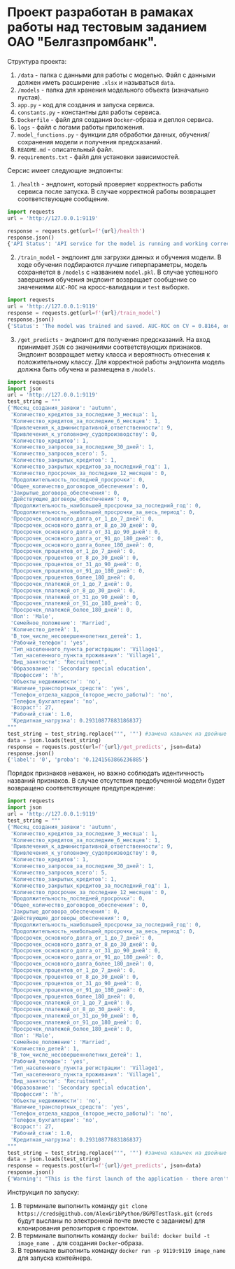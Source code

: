 # Проект разработан в рамаках работы над тестовым заданием ОАО "Белгазпромбанк".

Структура проекта:
1. `/data` - папка с данными для работы с моделью. Файл с данными должен иметь расширение `.xlsx` и называться `data`.
2. `/models` - папка для хранения модельного объекта (изначально пустая).
3. `app.py` - код для создания и запуска сервиса.
4. `constants.py` - константны для работы сервиса.
5. `Dockerfile` - файл для создания `Docker`-образа и деплоя сервиса.
6. `logs` - файл с логами работы приложения.
7. `model_functions.py` - функции для обработки данных, обучения/сохранения модели  и получения предсказаний.
8. `README.md` - описательный файл.
9. `requirements.txt` - файл для установки зависимостей.

Серсис имеет следующие эндпоинты:

1. `/health` - эндпоинт, который проверяет корректность работы сервиса после запуска. В случае корректной работы возвращает соответствующее сообщение.
```python
import requests
url = 'http://127.0.0.1:9119'

response = requests.get(url=f'{url}/health')
response.json()
{'API Status': 'API service for the model is running and working correctly.'}
```
2. `/train_model` - эндпоинт для загрузки данных и обучения модели. В ходе обучения подбираются лучшие гиперпараметры, модель сохраняется в `/models` с названием `model.pkl`. В случае успешного завершения обучения эндпоинт возвращает сообщение со значениями `AUC-ROC` на кросс-валидации и `test` выборке.

```python
import requests
url = 'http://127.0.0.1:9119'
response = requests.get(url=f'{url}/train_model')
response.json()
{'Status': 'The model was trained and saved. AUC-ROC on CV = 0.8164, on test = 0.8665.'}
```
3. `/get_predicts` - эндпоинт для получения предсказаний. На вход принимает `JSON` со значениями соответствующих признаков. Эндпоинт возвращает метку класса и вероятность отнесения к положительному классу. Для корректной работы эндпоинта модель должна быть обучена и размещена в `/models`.

```python
import requests
import json
url = 'http://127.0.0.1:9119'
test_string = """
{'Месяц_создания_заявки': 'autumn',
 'Количество_кредитов_за_последние_3_месяцa': 1,
 'Количество_кредитов_за_последние_6_месяцев': 1,
 'Привлечения_к_административной_ответственности': 9,
 'Привлечения_к_уголовному_судопроизводству': 0,
 'Количество_кредитов': 1,
 'Количество_запросов_за_последние_30_дней': 1,
 'Количество_запросов_всего': 5,
 'Количество_закрытых_кредитов': 1,
 'Количество_закрытых_кредитов_за_последний_год': 1,
 'Количество_просрочек_за_последние_12_месяцев': 0,
 'Продолжительность_последней_просрочки': 0,
 'Общее_количество_договоров_обеспечения': 0,
 'Закрытые_договора_обеспечения': 0,
 'Действующие_договоры_обеспечения': 0,
 'Продолжительность_наибольшей_просрочки_за_последний_год': 0,
 'Продолжительность_наибольшей_просрочки_за_весь_период': 0,
 'Просрочек_основного_долга_от_1_до_7_дней': 0,
 'Просрочек_основного_долга_от_8_до_30_дней': 0,
 'Просрочек_основного_долга_от_31_до_90_дней': 0,
 'Просрочек_основного_долга_от_91_до_180_дней': 0,
 'Просрочек_основного_долга_более_180_дней': 0,
 'Просрочек_процентов_от_1_до_7_дней': 0,
 'Просрочек_процентов_от_8_до_30_дней': 0,
 'Просрочек_процентов_от_31_до_90_дней': 0,
 'Просрочек_процентов_от_91_до_180_дней': 0,
 'Просрочек_процентов_более_180_дней': 0,
 'Просрочек_платежей_от_1_до_7_дней': 0,
 'Просрочек_платежей_от_8_до_30_дней': 0,
 'Просрочек_платежей_от_31_до_90_дней': 0,
 'Просрочек_платежей_от_91_до_180_дней': 0,
 'Просрочек_платежей_более_180_дней': 0,
 'Пол': 'Male',
 'Семейное_положение': 'Married',
 'Количество_детей': 1,
 'В_том_числе_несовершеннолетних_детей': 1,
 'Рабочий_телефон': 'yes',
 'Тип_населенного_пункта_регистрации': 'Village1',
 'Тип_населенного_пункта_проживания': 'Village1',
 'Вид_занятости': 'Recruitment',
 'Образование': 'Secondary special education',
 'Профессия': 'h',
 'Объекты_недвижимости': 'no',
 'Наличие_транспортных_средств': 'yes',
 'Tелефон_отдела_кадров_(второе_место_работы)': 'no',
 'Телефон_бухгалтерии': 'no',
 'Возраст': 27,
 'Рабочий_стаж': 1.0,
 'Кредитная_нагрузка': 0.29310877883186837}
"""
test_string = test_string.replace("'", '"') #замена кавычек на двойные для json.loads
data = json.loads(test_string)
response = requests.post(url=f'{url}/get_predicts', json=data)
response.json()
{'label': '0', 'proba': '0.1241563866236885'}
```
Порядок признаков неважен, но важно соблюдать идентичность названий признаков. В случае отсутствия предобученной модели будет возвращено соответствующее предупреждение:

```python
import requests
import json
url = 'http://127.0.0.1:9119'
test_string = """
{'Месяц_создания_заявки': 'autumn',
 'Количество_кредитов_за_последние_3_месяцa': 1,
 'Количество_кредитов_за_последние_6_месяцев': 1,
 'Привлечения_к_административной_ответственности': 9,
 'Привлечения_к_уголовному_судопроизводству': 0,
 'Количество_кредитов': 1,
 'Количество_запросов_за_последние_30_дней': 1,
 'Количество_запросов_всего': 5,
 'Количество_закрытых_кредитов': 1,
 'Количество_закрытых_кредитов_за_последний_год': 1,
 'Количество_просрочек_за_последние_12_месяцев': 0,
 'Продолжительность_последней_просрочки': 0,
 'Общее_количество_договоров_обеспечения': 0,
 'Закрытые_договора_обеспечения': 0,
 'Действующие_договоры_обеспечения': 0,
 'Продолжительность_наибольшей_просрочки_за_последний_год': 0,
 'Продолжительность_наибольшей_просрочки_за_весь_период': 0,
 'Просрочек_основного_долга_от_1_до_7_дней': 0,
 'Просрочек_основного_долга_от_8_до_30_дней': 0,
 'Просрочек_основного_долга_от_31_до_90_дней': 0,
 'Просрочек_основного_долга_от_91_до_180_дней': 0,
 'Просрочек_основного_долга_более_180_дней': 0,
 'Просрочек_процентов_от_1_до_7_дней': 0,
 'Просрочек_процентов_от_8_до_30_дней': 0,
 'Просрочек_процентов_от_31_до_90_дней': 0,
 'Просрочек_процентов_от_91_до_180_дней': 0,
 'Просрочек_процентов_более_180_дней': 0,
 'Просрочек_платежей_от_1_до_7_дней': 0,
 'Просрочек_платежей_от_8_до_30_дней': 0,
 'Просрочек_платежей_от_31_до_90_дней': 0,
 'Просрочек_платежей_от_91_до_180_дней': 0,
 'Просрочек_платежей_более_180_дней': 0,
 'Пол': 'Male',
 'Семейное_положение': 'Married',
 'Количество_детей': 1,
 'В_том_числе_несовершеннолетних_детей': 1,
 'Рабочий_телефон': 'yes',
 'Тип_населенного_пункта_регистрации': 'Village1',
 'Тип_населенного_пункта_проживания': 'Village1',
 'Вид_занятости': 'Recruitment',
 'Образование': 'Secondary special education',
 'Профессия': 'h',
 'Объекты_недвижимости': 'no',
 'Наличие_транспортных_средств': 'yes',
 'Tелефон_отдела_кадров_(второе_место_работы)': 'no',
 'Телефон_бухгалтерии': 'no',
 'Возраст': 27,
 'Рабочий_стаж': 1.0,
 'Кредитная_нагрузка': 0.29310877883186837}
"""
test_string = test_string.replace("'", '"') #замена кавычек на двойные для json.loads
data = json.loads(test_string)
response = requests.post(url=f'{url}/get_predicts', json=data)
response.json()
{'Warning': "This is the first launch of the application - there aren't any model files in the app directory. You have to run the '/train_model' endpoint first of all to get pre-trained models to use."}
```

Инструкция по запуску:
1. В терминале выполнить команду `git clone https://creds@github.com/AlexGribPython/BGPBTestTask.git` (`creds` будут высланы по электронной почте вместе с заданием) для клонирования репозитория с проектом.
2. В терминале выполнить команду `docker build: docker build -t image_name .` для создания `Docker`-образа.
3. В терминале выполнить команду `docker run -p 9119:9119 image_name` для запуска контейнера.
